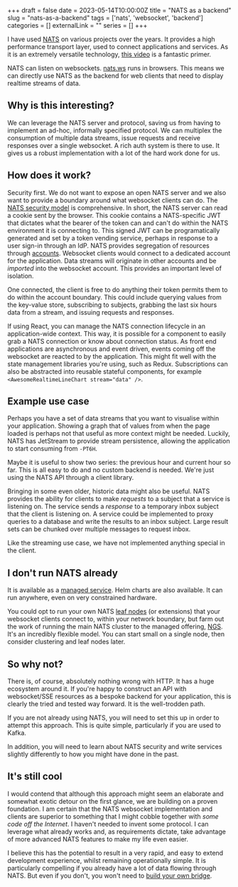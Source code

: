 +++ 
draft = false
date = 2023-05-14T10:00:00Z
title = "NATS as a backend"
slug = "nats-as-a-backend"
tags = ['nats', 'websocket', 'backend']
categories = []
externalLink = ""
series = []
+++

I have used [NATS](https://nats.io) on various projects over the years. It provides a high performance transport layer, used to connect applications and services. As it is an extremely versatile technology, [this video](https://www.youtube.com/watch?v=hjXIUPZ7ArM) is a fantastic primer.

NATS can listen on websockets. [nats.ws](https://github.com/nats-io/nats.ws) runs in browsers. This means we can directly use NATS as the backend for web clients that need to display realtime streams of data.

## Why is this interesting?

We can leverage the NATS server and protocol, saving us from having to implement an ad-hoc, informally specified protocol. We can multiplex the consumption of multiple data streams, issue requests and receive responses over a single websocket. A rich auth system is there to use. It gives us a robust implementation with a lot of the hard work done for us.

## How does it work?

Security first. We do not want to expose an open NATS server and we also want to provide a boundary around what websocket clients can do. The [NATS security model](https://docs.nats.io/nats-concepts/security) is comprehensive. In short, the NATS server can read a cookie sent by the browser. This cookie contains a NATS-specific JWT that dictates what the bearer of the token can and can't do within the NATS environment it is connecting to. This signed JWT can be programatically generated and set by a token vending service, perhaps in response to a user sign-in through an IdP. NATS provides segregation of resources through [accounts](https://docs.nats.io/running-a-nats-service/configuration/securing_nats/accounts). Websocket clients would connect to a dedicated account for the application. Data streams will originate in other accounts and be _imported_ into the websocket account. This provides an important level of isolation.

One connected, the client is free to do anything their token permits them to do within the account boundary. This could include querying values from the key-value store, subscribing to subjects, grabbing the last six hours data from a stream, and issuing requests and responses.

If using React, you can manage the NATS connection lifecycle in an application-wide context. This way, it is possible for a component to easily grab a NATS connection or know about connection status. As front end applications are asynchronous and event driven, events coming off the websocket are reacted to by the application. This might fit well with the state management libraries you're using, such as Redux. Subscriptions can also be abstracted into reusable stateful components, for example `<AwesomeRealtimeLineChart stream="data" />`.

## Example use case

Perhaps you have a set of data streams that you want to visualise within your application. Showing a graph that of values from when the page loaded is perhaps not that useful as more context might be needed. Luckily, NATS has JetStream to provide stream persistence, allowing the application to start consuming from `-PT6H`.

Maybe it is useful to show two series: the previous hour and current hour so far. This is all easy to do and no custom backend is needed. We're just using the NATS API through a client library.

Bringing in some even older, historic data might also be useful. NATS provides the ability for clients to make _requests_ to a subject that a service is listening on. The service sends a _response_ to a temporary inbox subject that the client is listening on. A service could be implemented to proxy queries to a database and write the results to an inbox subject. Large result sets can be chunked over multiple messages to request inbox.

Like the streaming use case, we have not implemented anything special in the client.

## I don't run NATS already

It is available as a [managed service](https://www.synadia.com/ngs). Helm charts are also available. It can run anywhere, even on very constrained hardware.

You could opt to run your own NATS [leaf nodes](https://docs.nats.io/running-a-nats-service/configuration/leafnodes) (or extensions) that your websocket clients connect to, within your network boundary, but farm out the work of running the main NATS cluster to the managed offering, [NGS](https://www.synadia.com/ngs). It's an incredibly flexible model. You can start small on a single node, then consider clustering and leaf nodes later.

## So why not?

There is, of course, absolutely nothing wrong with HTTP. It has a huge ecosystem around it. If you're happy to construct an API with websocket/SSE resources as a bespoke backend for your application, this is clearly the tried and tested way forward. It is the well-trodden path.

If you are not already using NATS, you will need to set this up in order to attempt this approach. This is quite simple, particularly if you are used to Kafka.

In addition, you will need to learn about NATS security and write services slightly differently to how you might have done in the past.

## It's still cool

I would contend that although this approach might seem an elaborate and somewhat exotic detour on the first glance, we are building on a proven foundation. I am certain that the NATS websocket implementation and clients are superior to something that I might cobble together with _some code off the Internet_. I haven't needed to invent some protocol. I can leverage what already works and, as requirements dictate, take advantage of more advanced NATS features to make my life even easier.

I believe this has the potential to result in a very rapid, and easy to extend development experience, whilst remaining operationally simple. It is particularly compelling if you already have a lot of data flowing through NATS. But even if you don't, you won't need to [build your own bridge](https://github.com/nats-io/nats-kafka).
